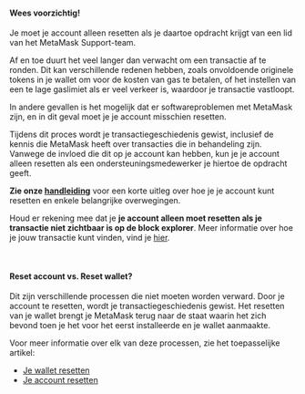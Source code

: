 
#### Wees voorzichtig!


Je moet je account alleen resetten als je daartoe opdracht krijgt van een lid van het MetaMask Support-team.



Af en toe duurt het veel langer dan verwacht om een transactie af te ronden. Dit kan verschillende redenen hebben, zoals onvoldoende originele tokens in je wallet om voor de kosten van gas te betalen, of het instellen van een te lage gaslimiet als er veel verkeer is, waardoor je transactie vastloopt.


In andere gevallen is het mogelijk dat er softwareproblemen met MetaMask zijn, en in dit geval moet je je account misschien resetten.


Tijdens dit proces wordt je transactiegeschiedenis gewist, inclusief de kennis die MetaMask heeft over transacties die in behandeling zijn. Vanwege de invloed die dit op je account kan hebben, kun je je account alleen resetten als een ondersteuningsmedewerker je hiertoe de opdracht geeft.


**Zie onze [handleiding](https://support.metamask.io/hc/en-us/articles/360015488891)** voor een korte uitleg over hoe je je account kunt resetten en enkele belangrijke overwegingen.


Houd er rekening mee dat je **je account alleen moet resetten als je transactie niet zichtbaar is op de block explorer**. Meer informatie over hoe je jouw transactie kunt vinden, vind je [hier](https://support.metamask.io/hc/en-us/articles/360057536611).


 



#### Reset account vs. Reset wallet?


Dit zijn verschillende processen die niet moeten worden verward. Door je account te resetten, wordt je transactiegeschiedenis gewist. Het resetten van je wallet brengt je MetaMask terug naar de staat waarin het zich bevond toen je het voor het eerst installeerde en je wallet aanmaakte.


Voor meer informatie over elk van deze processen, zie het toepasselijke artikel:


* [Je wallet resetten](https://support.metamask.io/hc/en-us/articles/4556918516763)
* [Je account resetten](https://support.metamask.io/hc/en-us/articles/360015488891)


